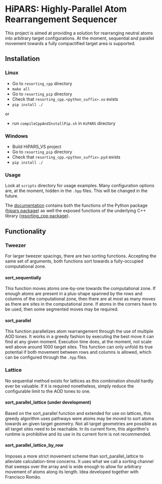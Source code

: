 # HiPARS: Highly-Parallel Atom Rearrangement Sequencer
This project is aimed at providing a solution for rearranging neutral atoms into arbitrary target configurations. At the moment, sequential and parallel movement towards a fully compactified target area is supported.

## Installation
### Linux
- Go to `resorting_cpp` directory
- `make all`
- Go to `resorting_pip` directory
- Check that `resorting_cpp.<python_suffix>.so` exists
- `pip install ./`

or

- run `compileCppAndInstallPip.sh` in `HiPARS` directory

### Windows
- Build HiPARS_VS project
- Go to `resorting_pip` directory
- Check that `resorting_cpp.<python_suffix>.pyd` exists
- `pip install ./`

### Usage 
Look at `scripts` directory for usage examples.
Many configuration options are, at the moment, hidden in the `.hpp` files. This will be changed in the future.

The [documentation](https://resorting.readthedocs.io/en/latest/) contains both the functions of the Python package ([hipars package](https://resorting.readthedocs.io/en/latest/hipars.html)) as well the exposed functions of the underlying C++ library ([resorting_cpp package](https://resorting.readthedocs.io/en/latest/resorting_cpp.html)).

## Functionality
### Tweezer
For larger tweezer spacings, there are two sorting functions. Accepting the same set of arguments, both functions sort towards a fully-occupied computational zone.
#### sort_sequentially
This function moves atoms one-by-one towards the computational zone. If enough atoms are present in a plus-shape spanned by the rows and columns of the computational zone, then there are at most as many moves as there are sites in the computational zone. If atoms in the corners have to be used, then some segmented moves may be required.
#### sort_parallel
This function parallelizes atom rearrangement through the use of multiple AOD tones. It works in a greedy fashion by executing the best move it can find at any given moment. Execution time does, at the moment, not scale well above around 1000 target sites. This function can only unfold its true potential if both movement between rows and columns is allowed, which can be configured through the `.hpp` files.
### Lattice
No sequential method exists for lattices as this combination should hardly ever be valuable. If it is required nonetheless, simply reduce the configurable limit to the AOD tones to one.
#### sort_parallel_lattice (under development)
Based on the sort_parallel function and extended for use on lattices, this greedy algorithm uses pathways were atoms may be moved to sort atoms towards an given target geometry. Not all target geometries are possible as all target sites need to be reachable. In its current form, this algorithm's runtime is prohibitive and its use in its current form is not recommended.
#### sort_parallel_lattice_by_row
Imposes a more strict movement scheme than sort_parallel_lattice to alleviate calculation-time concerns. It uses what we call a sorting channel that sweeps over the array and is wide enough to allow for arbitrary movement of atoms along its length. Idea developed together with Francisco Romão.
